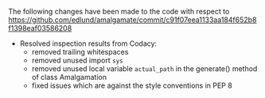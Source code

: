 The following changes have been made to the code with respect to <https://github.com/edlund/amalgamate/commit/c91f07eea1133aa184f652b8f1398eaf03586208>

* Resolved inspection results from Codacy:
    * removed trailing whitespaces
    * removed unused import `sys`
    * removed unused local variable `actual_path` in the generate() method of class Amalgamation
    * fixed issues which are against the style conventions in PEP 8
